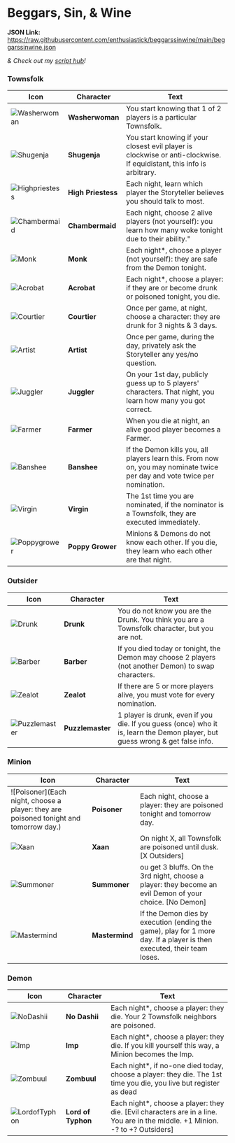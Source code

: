 # Beggars, Sin, & Wine

**JSON Link:** https://raw.githubusercontent.com/enthusiastick/beggarssinwine/main/beggarssinwine.json

*& Check out my [script hub](https://botc.eben.games/ "Blood on the Clocktower scripts by eben")!*

### Townsfolk

Icon | Character | Text
--- | --- | ---
![Washerwoman](https://wiki.bloodontheclocktower.com/images/8/85/Icon_washerwoman.png) | **Washerwoman** | You start knowing that 1 of 2 players is a particular Townsfolk.
![Shugenja](https://wiki.bloodontheclocktower.com/images/1/11/Icon_shugenja.png) | **Shugenja** | You start knowing if your closest evil player is clockwise or anti-clockwise. If equidistant, this info is arbitrary.
![Highpriestess](https://wiki.bloodontheclocktower.com/images/6/63/Icon_highpriestess.png) | **High Priestess** | Each night, learn which player the Storyteller believes you should talk to most.
![Chambermaid](https://wiki.bloodontheclocktower.com/images/8/87/Icon_chambermaid.png) | **Chambermaid** | Each night, choose 2 alive players (not yourself): you learn how many woke tonight due to their ability."
![Monk](https://wiki.bloodontheclocktower.com/images/7/7c/Icon_monk.png) | **Monk** | Each night*, choose a player (not yourself): they are safe from the Demon tonight.
![Acrobat](https://wiki.bloodontheclocktower.com/images/b/b5/Icon_acrobat.png) | **Acrobat** | Each night\*, choose a player: if they are or become drunk or poisoned tonight, you die.
![Courtier](https://wiki.bloodontheclocktower.com/images/e/e0/Icon_courtier.png) | **Courtier** | Once per game, at night, choose a character: they are drunk for 3 nights & 3 days.
![Artist](https://wiki.bloodontheclocktower.com/images/1/1a/Icon_artist.png) | **Artist** | Once per game, during the day, privately ask the Storyteller any yes/no question.
![Juggler](https://wiki.bloodontheclocktower.com/images/4/42/Icon_juggler.png) | **Juggler** | On your 1st day, publicly guess up to 5 players' characters. That night, you learn how many you got correct.
![Farmer](https://wiki.bloodontheclocktower.com/images/f/fe/Icon_farmer.png) | **Farmer** | When you die at night, an alive good player becomes a Farmer.
![Banshee](https://wiki.bloodontheclocktower.com/images/6/63/Icon_banshee.png) | **Banshee** | If the Demon kills you, all players learn this. From now on, you may nominate twice per day and vote twice per nomination.
![Virgin](https://wiki.bloodontheclocktower.com/images/d/d3/Icon_virgin.png) | **Virgin** | The 1st time you are nominated, if the nominator is a Townsfolk, they are executed immediately.
![Poppygrower](https://wiki.bloodontheclocktower.com/images/9/91/Icon_poppygrower.png) | **Poppy Grower** | Minions & Demons do not know each other. If you die, they learn who each other are that night.


### Outsider

Icon | Character | Text
--- | --- | ---
![Drunk](https://wiki.bloodontheclocktower.com/images/4/4a/Icon_drunk.png) | **Drunk** | You do not know you are the Drunk. You think you are a Townsfolk character, but you are not.
![Barber](https://wiki.bloodontheclocktower.com/images/1/16/Icon_barber.png) | **Barber** | If you died today or tonight, the Demon may choose 2 players (not another Demon) to swap characters.
![Zealot](https://wiki.bloodontheclocktower.com/images/1/16/Icon_zealot.png) | **Zealot** | If there are 5 or more players alive, you must vote for every nomination.
![Puzzlemaster](https://wiki.bloodontheclocktower.com/images/7/7a/Icon_puzzlemaster.png) | **Puzzlemaster** | 1 player is drunk, even if you die. If you guess (once) who it is, learn the Demon player, but guess wrong & get false info.

### Minion

Icon | Character | Text
--- | --- | ---
![Poisoner](Each night, choose a player: they are poisoned tonight and tomorrow day.) | **Poisoner** | Each night, choose a player: they are poisoned tonight and tomorrow day.
![Xaan](https://wiki.bloodontheclocktower.com/images/0/0c/Icon_xaan.png) | **Xaan** | On night X, all Townsfolk are poisoned until dusk. [X Outsiders]
![Summoner](https://wiki.bloodontheclocktower.com/images/1/1a/Icon_summoner.png) | **Summoner** | ou get 3 bluffs. On the 3rd night, choose a player: they become an evil Demon of your choice. [No Demon]
![Mastermind](https://wiki.bloodontheclocktower.com/images/d/d5/Icon_mastermind.png) | **Mastermind** | If the Demon dies by execution (ending the game), play for 1 more day. If a player is then executed, their team loses.

### Demon

Icon | Character | Text
--- | --- | ---
![NoDashii](https://wiki.bloodontheclocktower.com/images/e/eb/Icon_nodashii.png) | **No Dashii** | Each night\*, choose a player: they die. Your 2 Townsfolk neighbors are poisoned.
![Imp](https://wiki.bloodontheclocktower.com/images/5/5c/Icon_imp.png) | **Imp** | Each night\*, choose a player: they die. If you kill yourself this way, a Minion becomes the Imp.
![Zombuul](https://wiki.bloodontheclocktower.com/images/1/15/Icon_zombuul.png) | **Zombuul** | Each night\*, if no-one died today, choose a player: they die. The 1st time you die, you live but register as dead
![LordofTyphon](https://wiki.bloodontheclocktower.com/images/c/cf/Icon_lordoftyphon.png) | **Lord of Typhon** | Each night\*, choose a player: they die. [Evil characters are in a line. You are in the middle. +1 Minion. -? to +? Outsiders]
